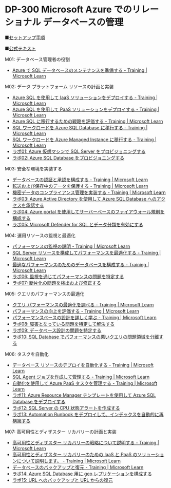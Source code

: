 # DP-300 Microsoft Azure でのリレーショナル データベースの管理


■[セットアップ手順](https://publicfilestor.blob.core.windows.net/dp300/Opening.pdf)

■[公式テキスト](https://learn.microsoft.com/ja-jp/training/courses/dp-300t00)

M01: データベース管理者の役割
* [Azure で SQL データベースのメンテナンスを準備する - Training | Microsoft Learn](https://learn.microsoft.com/ja-jp/training/modules/prepare-to-maintain-sql-databases-azure/)

M02: データ プラットフォーム リソースの計画と実装
* [Azure SQL を使用して IaaS ソリューションをデプロイする - Training | Microsoft Learn](https://learn.microsoft.com/ja-jp/training/modules/deploy-iaas-solutions-with-azure-sql/)
* [Azure SQL を使用して PaaS ソリューションをデプロイする - Training | Microsoft Learn](https://learn.microsoft.com/ja-jp/training/modules/deploy-paas-solutions-with-azure-sql/)
* [Azure SQL に移行するための戦略を評価する - Training | Microsoft Learn](https://learn.microsoft.com/ja-jp/training/modules/evaluate-strategies-for-migrating-to-azure-sql/)
* [SQL ワークロードを Azure SQL Database に移行する - Training | Microsoft Learn](https://learn.microsoft.com/ja-jp/training/modules/migrate-sql-workloads-azure-sql-databases/)
* [SQL ワークロードを Azure Managed Instance に移行する - Training | Microsoft Learn](https://learn.microsoft.com/ja-jp/training/modules/migrate-sql-workloads-azure-managed-instances/)
* [ラボ01: Azure 仮想マシンで SQL Server をプロビジョニングする](https://sakkuru.github.io/dp-300-database-administrator/Instructions/Labs/01-provision-sql-vm.html)
* [ラボ02: Azure SQL Database をプロビジョニングする](https://sakkuru.github.io/dp-300-database-administrator/Instructions/Labs/02-provision-sql-database.html)


M03: 安全な環境を実装する
* [データベースの認証と承認を構成する - Training | Microsoft Learn](https://learn.microsoft.com/ja-jp/training/modules/configure-database-authentication-authorization/)
* [転送および保存中のデータを保護する - Training | Microsoft Learn](https://learn.microsoft.com/ja-jp/training/modules/protect-data-transit-rest/)
* [機密データのコンプライアンス管理を実装する - Training | Microsoft Learn](https://learn.microsoft.com/ja-jp/training/modules/implement-compliance-controls-sensitive-data/)
* [ラボ03: Azure Active Directory を使用して Azure SQL Database へのアクセスを承認する](https://sakkuru.github.io/dp-300-database-administrator/Instructions/Labs/03-authorize-access-azure-sql-database.html)
* [ラボ04: Azure portal を使用してサーバーベースのファイアウォール規則を構成する](https://sakkuru.github.io/dp-300-database-administrator/Instructions/Labs/04-configure-firewall-rule.html)
* [ラボ05: Microsoft Defender for SQL とデータ分類を有効にする](https://sakkuru.github.io/dp-300-database-administrator/Instructions/Labs/05-enable-sql-defender-and-data-classification.html)

M04: 運用リソースの監視と最適化
* [パフォーマンスの監視の説明 - Training | Microsoft Learn](https://learn.microsoft.com/ja-jp/training/modules/describe-performance-monitoring/)
* [SQL Server リソースを構成してパフォーマンスを最適化する - Training | Microsoft Learn](https://learn.microsoft.com/ja-jp/training/modules/configure-sql-server-resources-optimal-performance/)
* [最適なパフォーマンスのためのデータベースを構成する - Training | Microsoft Learn](https://learn.microsoft.com/ja-jp/training/modules/configure-databases-for-optimal-performance/)
* [ラボ06: 監視を通じてパフォーマンスの問題を特定する](https://sakkuru.github.io/dp-300-database-administrator/Instructions/Labs/06-isolate-performance-problems.html)
* [ラボ07: 断片化の問題を検出および修正する](https://sakkuru.github.io/dp-300-database-administrator/Instructions/Labs/07-detect-correct-fragmentation-issues.html)

M05: クエリのパフォーマンスの最適化
* [クエリ パフォーマンスの最適化を調べる - Training | Microsoft Learn](https://learn.microsoft.com/ja-jp/training/modules/explore-query-performance-optimization/)
* [パフォーマンスの向上を評価する - Training | Microsoft Learn](https://learn.microsoft.com/ja-jp/training/modules/evaluate-performance-improvements/)
* [パフォーマンスベースの設計を詳しく学ぶ - Training | Microsoft Learn](https://learn.microsoft.com/ja-jp/training/modules/explore-performance-based-design/)
* [ラボ08: 障害となっている問題を特定して解決する](https://sakkuru.github.io/dp-300-database-administrator/Instructions/Labs/08-identify-resolve-blocking-issues.html)
* [ラボ09: データベース設計の問題を特定する](https://sakkuru.github.io/dp-300-database-administrator/Instructions/Labs/09-identify-issues-database-design.html)
* [ラボ10: SQL Database でパフォーマンスの悪いクエリの問題領域を分離する](https://sakkuru.github.io/dp-300-database-administrator/Instructions/Labs/10-isolate-problem-areas-poor-performing-queries.html)

M06: タスクを自動化
* [データベース リソースのデプロイを自動化する - Training | Microsoft Learn](https://learn.microsoft.com/ja-jp/training/modules/configure-automatic-deployment-azure-sql-database/)
* [SQL Agent ジョブを作成して管理する - Training | Microsoft Learn](https://learn.microsoft.com/ja-jp/training/modules/schedule-tasks-using-sql-server-agent/)
* [自動化を使用して Azure PaaS タスクを管理する - Training | Microsoft Learn](https://learn.microsoft.com/ja-jp/training/modules/manage-azure-paas-resources-using-automated-methods/)
* [ラボ11: Azure Resource Manager テンプレートを使用して Azure SQL Database をデプロイする](https://sakkuru.github.io/dp-300-database-administrator/Instructions/Labs/11-deploy-azure-database-using-template.html)
* [ラボ12: SQL Server の CPU 状態アラートを作成する](https://sakkuru.github.io/dp-300-database-administrator/Instructions/Labs/12-create-cpu-status-alert.html)
* [ラボ13: Automation Runbook をデプロイして、インデックスを自動的に再構築する](https://sakkuru.github.io/dp-300-database-administrator/Instructions/Labs/13-deploy-automation-runbook-rebuild-indexes.html)

M07: 高可用性とディザスター リカバリーの計画と実装
* [高可用性とディザスター リカバリーの戦略について説明する - Training | Microsoft Learn](https://learn.microsoft.com/ja-jp/training/modules/describe-high-availability-disaster-recovery-strategies/)
* [高可用性とディザスター リカバリーのための IaaS と PaaS のソリューションについて説明します。 - Training | Microsoft Learn](https://learn.microsoft.com/ja-jp/training/modules/explore-iaas-paas-platform-tools-for-high-availability-disaster-recovery/)
* [データベースのバックアップと復元 - Training | Microsoft Learn](https://learn.microsoft.com/ja-jp/training/modules/backup-restore-databases/)
* [ラボ14: Azure SQL Database 用に geo レプリケーションを構成する](https://sakkuru.github.io/dp-300-database-administrator/Instructions/Labs/14-configure-geo-replication-for-azure-sql-database.html)
* [ラボ15: URL へのバックアップと URL からの復元](https://sakkuru.github.io/dp-300-database-administrator/Instructions/Labs/15-backup-url.md.html)
